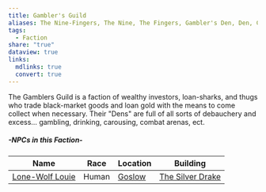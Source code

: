 ```yaml
---
title: Gambler's Guild
aliases: The Nine-Fingers, The Nine, The Fingers, Gambler's Den, Den, Casino
tags:
  - Faction
share: "true"
dataview: true
links:
  mdlinks: true
  convert: true
---
```


The Gamblers Guild is a faction of wealthy investors, loan-sharks, and thugs who trade black-market goods and loan gold with the means to come collect when necessary. Their "Dens" are full of all sorts of debauchery and excess… gambling, drinking, carousing, combat arenas, ect.

##### -NPCs in this Faction-
| Name                                                                                | Race  | Location                                              | Building                                                                                   |
| ----------------------------------------------------------------------------------- | ----- | ----------------------------------------------------- | ------------------------------------------------------------------------------------------ |
| [Lone-Wolf Louie](../Locations-&%20NPCs/Cities%20&%20Towns/Goslow/NPCs/Lone-Wolf-Louie.md) | Human | [Goslow](../Locations-&%20NPCs/Cities%20&%20Towns/Goslow.md) | [The Silver Drake](../Locations-&%20NPCs/Cities%20&%20Towns/Goslow/Locations/The-Silver-Drake.md) |
